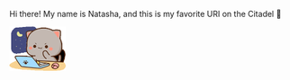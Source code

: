 Hi there! My name is Natasha, and this is my favorite URI on the Citadel 🚀

<img align='left' src='https://github.com/TashaQuinn/tashaquinn/blob/main/goma-cat.gif' width='100"'>
